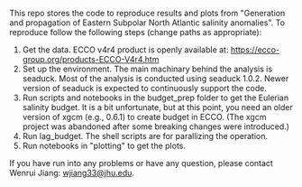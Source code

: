 This repo stores the code to reproduce results and plots from "Generation and propagation of Eastern Subpolar North Atlantic salinity anomalies". To reproduce follow the following steps (change paths as appropriate): 

1. Get the data. ECCO v4r4 product is openly available at: https://ecco-group.org/products-ECCO-V4r4.htm
2. Set up the environment. The main machinary behind the analysis is seaduck. Most of the analysis is conducted using seaduck 1.0.2. Newer version of seaduck is expected to continuously support the code.
3. Run scripts and notebooks in the budget_prep folder to get the Eulerian salinity budget. It is a bit unfortunate, but at this point, you need an older version of xgcm (e.g., 0.6.1) to create budget in ECCO. (The xgcm project was abandoned after some breaking changes were introduced.)
4. Run lag_budget. The shell scripts are for parallizing the operation.
5. Run notebooks in "plotting" to get the plots.

If you have run into any problems or have any question, please contact Wenrui Jiang: wjiang33@jhu.edu. 